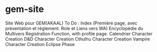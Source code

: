 # gem-site
 Site Web pour GEM(AKAAL)
To Do :
  Index (Première page, avec présentation et règlement. Role et Liens vers WA)
  Encyclopédie du Multivers
  Registration Function, with profile page.
  Calendrier
  Character Creation D&D
  Character Creation Cthulhu
  Character Creation Vampire
  Character Creation Eclipse Phase
